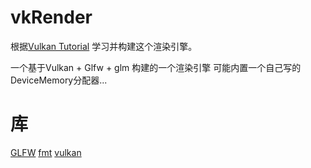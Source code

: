 # vkRender

根据[Vulkan Tutorial](https://docs.vulkan.net.cn/tutorial/latest/00_Introduction.html) 学习并构建这个渲染引擎。

一个基于Vulkan + Glfw + glm 构建的一个渲染引擎
可能内置一个自己写的DeviceMemory分配器...

# 库
[GLFW](https://github.com/glfw/glfw)
[fmt](https://github.com/fmtlib/fmt/tree/5860688d7e5dac0f52d4ac13ff859ca04e05f0ce)
[vulkan](https://www.vulkan.org/)